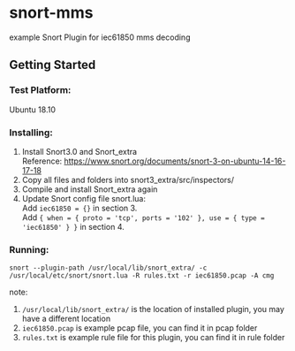 # snort-mms
example Snort Plugin for iec61850 mms decoding
## Getting Started
### Test Platform:
Ubuntu 18.10
### Installing:
1. Install Snort3.0 and Snort_extra\
Reference: https://www.snort.org/documents/snort-3-on-ubuntu-14-16-17-18
2. Copy all files and folders into snort3_extra/src/inspectors/
3. Compile and install Snort_extra again
4. Update Snort config file snort.lua:\
Add ```iec61850 = {}``` in section 3.\
Add ```{ when = { proto = 'tcp', ports = '102' }, use = { type = 'iec61850' } }``` in section 4.

### Running:
```
snort --plugin-path /usr/local/lib/snort_extra/ -c /usr/local/etc/snort/snort.lua -R rules.txt -r iec61850.pcap -A cmg
```
note:
1. ```/usr/local/lib/snort_extra/``` is the location of installed plugin, you may have a different location
2. ```iec61850.pcap``` is example pcap file, you can find it in pcap folder
3. ```rules.txt``` is example rule file for this plugin, you can find it in rule folder
